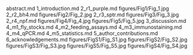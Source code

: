 abstract.md
1_introduction.md
2_r1_purple.md
figures/Fig1/Fig_1.jpg
2_r2_bh4.md
figures/Fig2/Fig_2.jpg
2_r3_sptr.md
figures/Fig3/Fig_3.jpg
2_r4_npf.md
figures/Fig4/Fig_4.jpg
figures/Fig5/Fig_5.jpg
3_discussion.md
4_m1_fly_stocks.md
4_m2_feeding_assays.md
4_m3_immunostaining.md
4_m4_qPCR.md
4_m5_statistics.md
5_author_contributions.md
6_acknowledgements.md
figures/FigS1/Fig_S1.jpg
figures/FigS2/Fig_S2.jpg
figures/FigS3/Fig_S3.jpg
figures/FigS5/Fig_S5.jpg
figures/FigS4/Fig_S4.jpg